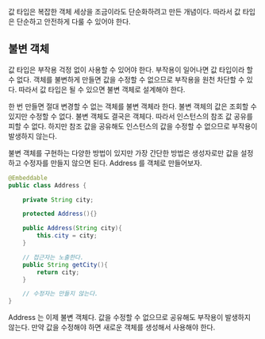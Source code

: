 값 타입은 복잡한 객체 세상을 조금이라도 단순화하려고 만든 개념이다. 따라서 값 타입은 단순하고 안전하게 다룰 수 있어야 한다.

## 불변 객체
값 타입은 부작용 걱정 없이 사용할 수 있어야 한다. 부작용이 일어나면 값 타입이라 할 수 없다. 객체를 불변하게 만들면 값을 수정할 수 없으므로 부작용을 원천 차단할 수 있다. 따라서 값 타입은 될 수 있으면 불변 객체로 설계해야 한다.

한 번 만들면 절대 변경할 수 없는 객체를 불변 객체라 한다. 불변 객체의 값은 조회할 수 있지만 수정할 수 없다. 불변 객체도 결국은 객체다. 따라서 인스턴스의 참조 값 공유를 피할 수 없다. 하지만 참조 값을 공유해도 인스턴스의 값을 수정할 수 없으므로 부작용이 발생하지 않는다.

불변 객체를 구현하는 다양한 방법이 있지만 가장 간단한 방법은 생성자로만 값을 설정하고 수정자를 만들지 않으면 된다. Address 를 객체로 만들어보자.

```java
@Embeddable
public class Address {

	private String city;

	protected Address(){}

	public Address(String city){
		this.city = city;
	}

	// 접근자는 노출한다.
	public String getCity(){
		return city;
	}

	// 수정자는 만들지 않는다.
}
```

Address 는 이제 불변 객체다. 값을 수정할 수 없으므로 공유해도 부작용이 발생하지 않는다. 만약 값을 수정해야 하면 새로운 객체를 생성해서 사용해야 한다.